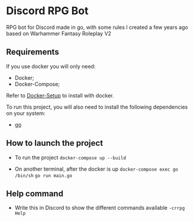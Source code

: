 # Discord RPG Bot

RPG bot for Discord made in go, with some rules I created a few years ago based on Warhammer Fantasy Roleplay V2

## Requirements

If you use docker you will only need:

- Docker;
- Docker-Compose;

Refer to [Docker-Setup](#docker-setup) to install with docker.

To run this project, you will also need to install the following dependencies on your system:

- [go](https://golang.org/doc/install)

## How to launch the project

- To run the project
  `docker-compose up --build`

- On another terminal, after the docker is up
  `docker-compose exec go /bin/sh`
  `go run main.go`

## Help command

- Write this in Discord to show the different commands available
  `-crrpg Help`
